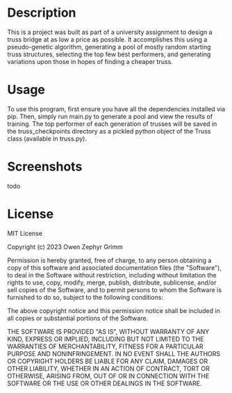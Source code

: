# Description
This is a project was built as part of a university assignment to design a truss bridge at as low a price as possible. It accomplishes this using a pseudo-genetic algorithm, generating a pool of mostly random starting truss structures, selecting the top few best performers, and generating variations upon those in hopes of finding a cheaper truss. 

# Usage
To use this program, first ensure you have all the dependencies installed via pip. Then, simply run main.py to generate a pool and view the results of training. The top performer of each generation of trusses will be saved in the truss_checkpoints directory as a pickled python object of the Truss class (available in truss.py).

# Screenshots
todo

# License

MIT License

Copyright (c) 2023 Owen Zephyr Grimm

Permission is hereby granted, free of charge, to any person obtaining a copy
of this software and associated documentation files (the "Software"), to deal
in the Software without restriction, including without limitation the rights
to use, copy, modify, merge, publish, distribute, sublicense, and/or sell
copies of the Software, and to permit persons to whom the Software is
furnished to do so, subject to the following conditions:

The above copyright notice and this permission notice shall be included in all
copies or substantial portions of the Software.

THE SOFTWARE IS PROVIDED "AS IS", WITHOUT WARRANTY OF ANY KIND, EXPRESS OR
IMPLIED, INCLUDING BUT NOT LIMITED TO THE WARRANTIES OF MERCHANTABILITY,
FITNESS FOR A PARTICULAR PURPOSE AND NONINFRINGEMENT. IN NO EVENT SHALL THE
AUTHORS OR COPYRIGHT HOLDERS BE LIABLE FOR ANY CLAIM, DAMAGES OR OTHER
LIABILITY, WHETHER IN AN ACTION OF CONTRACT, TORT OR OTHERWISE, ARISING FROM,
OUT OF OR IN CONNECTION WITH THE SOFTWARE OR THE USE OR OTHER DEALINGS IN THE
SOFTWARE.